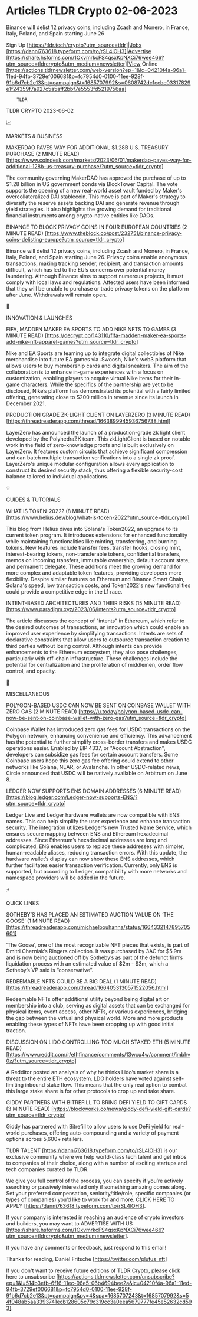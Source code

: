 # Articles TLDR Crypto 02-06-2023

Binance will delist 12 privacy coins, including Zcash and Monero, in
France, Italy, Poland, and Spain starting June 26  

Sign Up [https://tldr.tech/crypto?utm_source=tldr]|Jobs
[https://danni763618.typeform.com/to/rSL4lOH3]|Advertise
[https://share.hsforms.com/1OxvmrkcFS4qsxKpNXCi76wee466?utm_source=tldrcrypto&utm_medium=newsletter]|View
Online
[https://actions.tldrnewsletter.com/web-version?ep=1&lc=04210f4a-96a1-11ed-94fb-3729ef006681&p=fc7954d0-0100-11ee-928f-91b6d7cb2e13&pt=campaign&t=1685707992&s=0608742dc1ccbe03317829e1f24359f7a927c5a5aff2bbf7e5553fd5219756aa]


		TLDR 

TLDR CRYPTO 2023-06-02

📈 

MARKETS & BUSINESS

MAKERDAO PAVES WAY FOR ADDITIONAL $1.28B U.S. TREASURY PURCHASE (2
MINUTE READ)
[https://www.coindesk.com/markets/2023/06/01/makerdao-paves-way-for-additional-128b-us-treasury-purchase/?utm_source=tldr_crypto]

The community governing MakerDAO has approved the purchase of up to
$1.28 billion in US government bonds via BlockTower Capital. The vote
supports the opening of a new real-world asset vault funded by Maker's
overcollateralized DAI stablecoin. This move is part of Maker's
strategy to diversify the reserve assets backing DAI and generate
revenue through yield strategies. It also highlights the growing
demand for traditional financial instruments among crypto-native
entities like DAOs. 

BINANCE TO BLOCK PRIVACY COINS IN FOUR EUROPEAN COUNTRIES (2 MINUTE
READ)
[https://www.theblock.co/post/232751/binance-privacy-coins-delisting-europe?utm_source=tldr_crypto]

Binance will delist 12 privacy coins, including Zcash and Monero, in
France, Italy, Poland, and Spain starting June 26. Privacy coins
enable anonymous transactions, making tracking sender, recipient, and
transaction amounts difficult, which has led to the EU’s concerns
over potential money laundering. Although Binance aims to support
numerous projects, it must comply with local laws and regulations.
Affected users have been informed that they will be unable to purchase
or trade privacy tokens on the platform after June. Withdrawals will
remain open. 

🚀 

INNOVATION & LAUNCHES

FIFA, MADDEN MAKER EA SPORTS TO ADD NIKE NFTS TO GAMES (3 MINUTE READ)
[https://decrypt.co/143110/fifa-madden-maker-ea-sports-add-nike-nft-apparel-games?utm_source=tldr_crypto]

Nike and EA Sports are teaming up to integrate digital collectibles of
Nike merchandise into future EA games via .Swoosh, Nike's web3
platform that allows users to buy membership cards and digital
sneakers. The aim of the collaboration is to enhance in-game
experiences with a focus on customization, enabling players to acquire
virtual Nike items for their in-game characters. While the specifics
of the partnership are yet to be disclosed, Nike’s platform has
demonstrated its potential with a fairly limited offering, generating
close to $200 million in revenue since its launch in December 2021. 

PRODUCTION GRADE ZK-LIGHT CLIENT ON LAYERZERO (3 MINUTE READ)
[https://threadreaderapp.com/thread/1663899945936756738.html]

LayerZero has announced the launch of a production-grade zk light
client developed by the PolyhedraZK team. This zkLightClient is based
on notable work in the field of zero-knowledge proofs and is built
exclusively on LayerZero. It features custom circuits that achieve
significant compression and can batch multiple transaction
verifications into a single zk proof. LayerZero's unique modular
configuration allows every application to construct its desired
security stack, thus offering a flexible security-cost balance
tailored to individual applications. 

💡 

GUIDES & TUTORIALS

WHAT IS TOKEN-2022? (8 MINUTE READ)
[https://www.helius.dev/blog/what-is-token-2022?utm_source=tldr_crypto]

This blog from Helius dives into Solana's Token2022, an upgrade to its
current token program. It introduces extensions for enhanced
functionality while maintaining functionalities like minting,
transferring, and burning tokens. New features include transfer fees,
transfer hooks, closing mint, interest-bearing tokens,
non-transferable tokens, confidential transfers, memos on incoming
transfers, immutable ownership, default account state, and permanent
delegate. These additions meet the growing demand for more complex and
adaptable token features, providing developers more flexibility.
Despite similar features on Ethereum and Binance Smart Chain, Solana's
speed, low transaction costs, and Token2022's new functionalities
could provide a competitive edge in the L1 race. 

INTENT-BASED ARCHITECTURES AND THEIR RISKS (15 MINUTE READ)
[https://www.paradigm.xyz/2023/06/intents?utm_source=tldr_crypto]

The article discusses the concept of "intents" in Ethereum, which
refer to the desired outcomes of transactions, an innovation which
could enable an improved user experience by simplifying transactions.
Intents are sets of declarative constraints that allow users to
outsource transaction creation to third parties without losing
control. Although intents can provide enhancements to the Ethereum
ecosystem, they also pose challenges, particularly with off-chain
infrastructure. These challenges include the potential for
centralization and the proliferation of middlemen, order flow control,
and opacity. 

🦄 

MISCELLANEOUS

POLYGON-BASED USDC CAN NOW BE SENT ON COINBASE WALLET WITH ZERO GAS (2
MINUTE READ)
[https://u.today/polygon-based-usdc-can-now-be-sent-on-coinbase-wallet-with-zero-gas?utm_source=tldr_crypto]

Coinbase Wallet has introduced zero gas fees for USDC transactions on
the Polygon network, enhancing convenience and efficiency. This
advancement has the potential to further simplify cross-border
transfers and makes USDC operations easier. Enabled by EIP 4337, or
"Account Abstraction", developers can subsidize gas fees for certain
account transfers. Some Coinbase users hope this zero gas fee offering
could extend to other networks like Solana, NEAR, or Avalanche. In
other USDC-related news, Circle announced that USDC will be natively
available on Arbitrum on June 8. 

LEDGER NOW SUPPORTS ENS DOMAIN ADDRESSES (6 MINUTE READ)
[https://blog.ledger.com/Ledger-now-supports-ENS/?utm_source=tldr_crypto]

Ledger Live and Ledger hardware wallets are now compatible with ENS
names. This can help simplify the user experience and enhance
transaction security. The integration utilizes Ledger's new Trusted
Name Service, which ensures secure mapping between ENS and Ethereum
hexadecimal addresses. Since Ethereum’s hexadecimal addresses are
long and complicated, ENS enables users to replace these addresses
with simpler, human-readable aliases, reducing transaction errors.
With this update, the hardware wallet’s display can now show these
ENS addresses, which further facilitates easier transaction
verification. Currently, only ENS is supported, but according to
Ledger, compatibility with more networks and namespace providers will
be added in the future. 

⚡ 

QUICK LINKS

SOTHEBY’S HAS PLACED AN ESTIMATED AUCTION VALUE ON ‘THE GOOSE’
(1 MINUTE READ)
[https://threadreaderapp.com/michaelbouhanna/status/1664332147895705601]

‘The Goose’, one of the most recognizable NFT pieces that exists,
is part of Dmitri Cherniak’s Ringers collection. It was purchased by
3AC for $5.9m and is now being auctioned off by Sotheby’s as part of
the defunct firm’s liquidation process with an estimated value of
$2m - $3m, which a Sotheby’s VP said is “conservative”. 

REDEEMABLE NFTS COULD BE A BIG DEAL (1 MINUTE READ)
[https://threadreaderapp.com/thread/1664053130571522056.html]

Redeemable NFTs offer additional utility beyond being digital art or
membership into a club, serving as digital assets that can be
exchanged for physical items, event access, other NFTs, or various
experiences, bridging the gap between the virtual and physical world.
More and more products enabling these types of NFTs have been cropping
up with good initial traction. 

DISCUSSION ON LIDO CONTROLLING TOO MUCH STAKED ETH (5 MINUTE READ)
[https://www.reddit.com/r/ethfinance/comments/13wcu4w/comment/jmbhv0z/?utm_source=tldr_crypto]

A Redditor posted an analysis of why he thinks Lido’s market share
is a threat to the entire ETH ecosystem. LDO holders have voted
against self-limiting inbound stake flow. This means that the only
real option to combat this large stake share is for other protocols to
crop up and take share. 

GIDDY PARTNERS WITH BITREFILL TO BRING DEFI YIELD TO GIFT CARDS (3
MINUTE READ)
[https://blockworks.co/news/giddy-defi-yield-gift-cards?utm_source=tldr_crypto]

Giddy has partnered with Bitrefill to allow users to use DeFi yield
for real-world purchases, offering auto-compounding and a variety of
payment options across 5,600+ retailers. 

TLDR TALENT [https://danni763618.typeform.com/to/rSL4lOH3] is our
exclusive community where we help world-class tech talent and get
intros to companies of their choice, along with a number of exciting
startups and tech companies curated by TLDR.

We give you full control of the process, you can specify if you’re
actively searching or passively interested only if something amazing
comes along. Set your preferred compensation, seniority/title/role,
specific companies (or types of companies) you’d like to work for
and more. CLICK HERE TO APPLY
[https://danni763618.typeform.com/to/rSL4lOH3].

If your company is interested in reaching an audience of crypto
investors and builders, you may want to ADVERTISE WITH US
[https://share.hsforms.com/1OxvmrkcFS4qsxKpNXCi76wee466?utm_source=tldrcrypto&utm_medium=newsletter].


If you have any comments or feedback, just respond to this email! 

Thanks for reading, 
Daniel Fritsche [https://twitter.com/plutus_nft] 

If you don't want to receive future editions of TLDR Crypto,
please click here to unsubscribe
[https://actions.tldrnewsletter.com/unsubscribe?ep=1&l=514b3efb-6f16-11ec-96e5-06b4694bee2a&lc=04210f4a-96a1-11ed-94fb-3729ef006681&p=fc7954d0-0100-11ee-928f-91b6d7cb2e13&pt=campaign&pv=4&spa=1685707243&t=1685707992&s=54f048ab5aa3393741ecb128605c79c319cc3a0eea5679777fe45e52632cd593].